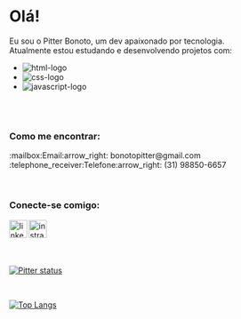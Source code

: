 # Olá!

Eu sou o Pitter Bonoto, um dev apaixonado por tecnologia.
<br>
Atualmente estou estudando e desenvolvendo projetos com:

- <img src="https://img.shields.io/badge/HTML5-E34F26?style=for-the-badge&logo=html5&logoColor=white" alt="html-logo"/>
- <img src="https://img.shields.io/badge/CSS3-1572B6?style=for-the-badge&logo=css3&logoColor=white" alt="css-logo"/>
- <img src="https://img.shields.io/badge/JavaScript-323330?style=for-the-badge&logo=javascript&logoColor=F7DF1E" alt="javascript-logo"/>
 
<br>
<br>

### Como me encontrar:
<p> 
:mailbox:Email:arrow_right: bonotopitter@gmail.com 
<br>
:telephone_receiver:Telefone:arrow_right: (31) 98850-6657
</p>
<br>

### Conecte-se comigo:

<p>
<a href="https://www.linkedin.com/in/pitter-bonoto"> 
<img src="https://cdn-icons-png.flaticon.com/512/174/174857.png?w=740&t=st=1691844480~exp=1691845080~hmac=9809339f1ce74a682c4911502d3e7af0b25fca471ee9d12c59457557bef66a8c" width="32px" img align="left" alt="linkedin-logo"/>
</a> 
<a href="https://www.instagram.com/pitterbonoto/"> 
<img src="https://cdn-icons-png.flaticon.com/512/174/174855.png?w=740&t=st=1691845973~exp=1691846573~hmac=c767a0baecc4acac759fee9d1ca5185b8cbd68113df52d14b2b6d773a6f4ee07" width="32px"  img align="left"alt="instragram-logo"/>
</a> 
</p>

<br>
<br>
<br>
<br>

[![Pitter status](https://github-readme-stats.vercel.app/api?username=PitterBonoto)](https://github.com/anuraghazra/github-readme-stats)
 
<br>

[![Top Langs](https://github-readme-stats.vercel.app/api/top-langs/?username=PitterBonoto)](https://github.com/anuraghazra/github-readme-stats)

  
